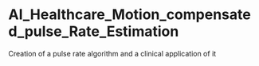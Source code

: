 # AI_Healthcare_Motion_compensated_pulse_Rate_Estimation
Creation of a pulse rate algorithm and a clinical application of it
